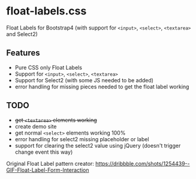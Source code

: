 
# float-labels.css
Float Labels for Bootstrap4 (with support for `<input>`, `<select>`, `<textarea>` and Select2)

## Features
- Pure CSS only Float Labels
- Support for `<input>`, `<select>`, `<textarea>`
- Support for Select2 (with some JS needed to be added)
- error handling for missing pieces needed to get the float label working

## TODO
- ~~get `<textarea>` elements working~~
- create demo site
- get normal `<select>` elements working 100%
- error handling for select2 missing placeholder or label
- support for clearing the select2 value using jQuery (doesn't trigger change event this way)

Original Float Label pattern creator: https://dribbble.com/shots/1254439--GIF-Float-Label-Form-Interaction
